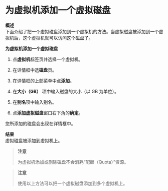 # 为虚拟机添加一个虚拟磁盘

**概述**<br/>
下面介绍了把一个虚拟磁盘添加到一个虚拟机的方法。当虚拟磁盘被添加到一个虚拟机后，这个虚拟机就可以访问这个磁盘了。

**为虚拟机添加一个虚拟磁盘**

1. 点**虚拟机**标签页并选择一个虚拟机。

2. 在详情框中选**磁盘**页。

3. 在详情框的上部菜单中点**添加**。

4. 在**大小（GB）** 项中输入磁盘的大小（以 GB 为单位）。

5. 在**别名**项中输入别名。

6. 点**添加虚拟磁盘**窗口右下角的**确定**。

您所添加的磁盘会出现在详情框中。

**结果**<br/>
虚拟磁盘被添加到虚拟机上。

> **注意**
>
> 为虚拟机添加或删除磁盘不会消耗“配额（Quota）”资源。

> **注意**
>
> 使用以上方法可以把一个虚拟磁盘添加到多个虚拟机上。
